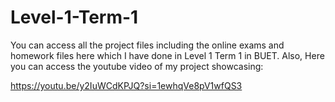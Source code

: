 # Level-1-Term-1
You can access all the project files including the online exams and homework files here which I have done in Level 1 Term 1 in BUET.
Also,
Here you can access the youtube video of my project showcasing:

https://youtu.be/y2IuWCdKPJQ?si=1ewhqVe8pV1wfQS3
